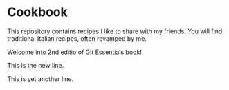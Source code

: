 Cookbook
========

This repository contains recipes I like to share with my friends.
You will find traditional Italian recipes, often revamped by me.

Welcome into 2nd editio of Git Essentials book!

This is the new line.

This is yet another line.
